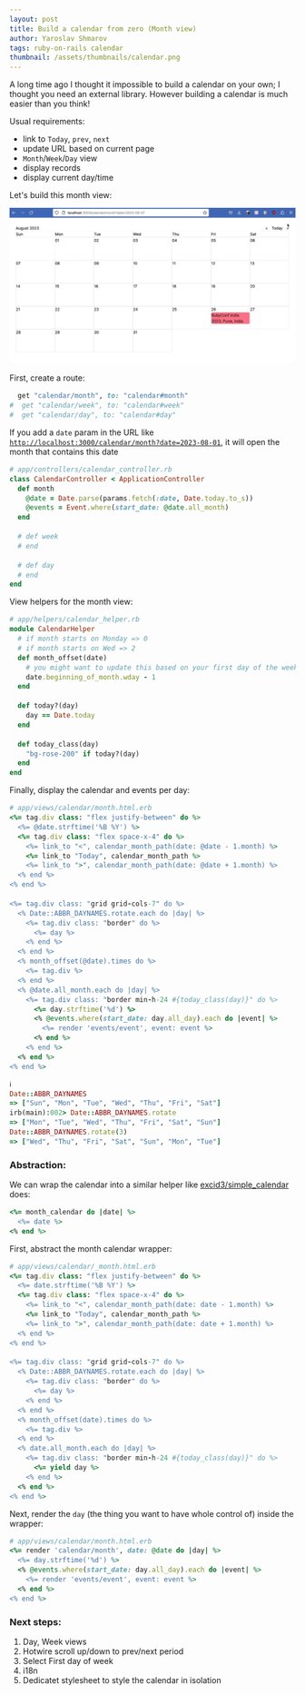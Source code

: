 ```yaml
---
layout: post
title: Build a calendar from zero (Month view)
author: Yaroslav Shmarov
tags: ruby-on-rails calendar
thumbnail: /assets/thumbnails/calendar.png
---
```


A long time ago I thought it impossible to build a calendar on your own; I thought you need an external library. However building a calendar is much easier than you think!

Usual requirements:
- link to `Today`, `prev`, `next`
- update URL based on current page
- `Month`/`Week`/`Day` view
- display records
- display current day/time

Let's build this month view:

![Monthly Calendar](/assets/images/calendar-month-demo.gif)

First, create a route:

```ruby
  get "calendar/month", to: "calendar#month"
#  get "calendar/week", to: "calendar#week"
#  get "calendar/day", to: "calendar#day"
```

If you add a `date` param in the URL like [`http://localhost:3000/calendar/month?date=2023-08-01`](http://localhost:3000/calendar/month?date=2023-08-01), it will open the month that contains this date

```ruby
# app/controllers/calendar_controller.rb
class CalendarController < ApplicationController
  def month
    @date = Date.parse(params.fetch(:date, Date.today.to_s))
    @events = Event.where(start_date: @date.all_month)
  end

  # def week
  # end

  # def day
  # end
end
```

View helpers for the month view:

```ruby
# app/helpers/calendar_helper.rb
module CalendarHelper
  # if month starts on Monday => 0
  # if month starts on Wed => 2
  def month_offset(date)
    # you might want to update this based on your first day of the week (Sun/Mon)
    date.beginning_of_month.wday - 1
  end

  def today?(day)
    day == Date.today
  end

  def today_class(day)
    "bg-rose-200" if today?(day)
  end
end
```

Finally, display the calendar and events per day:

```ruby
# app/views/calendar/month.html.erb
<%= tag.div class: "flex justify-between" do %>
  <%= @date.strftime('%B %Y') %>
  <%= tag.div class: "flex space-x-4" do %>
    <%= link_to "<", calendar_month_path(date: @date - 1.month) %>
    <%= link_to "Today", calendar_month_path %>
    <%= link_to ">", calendar_month_path(date: @date + 1.month) %>
  <% end %>
<% end %>

<%= tag.div class: "grid grid-cols-7" do %>
  <% Date::ABBR_DAYNAMES.rotate.each do |day| %>
    <%= tag.div class: "border" do %>
      <%= day %>
    <% end %>
  <% end %>
  <% month_offset(@date).times do %>
    <%= tag.div %>
  <% end %>
  <% @date.all_month.each do |day| %>
    <%= tag.div class: "border min-h-24 #{today_class(day)}" do %>
      <%= day.strftime('%d') %>
      <% @events.where(start_date: day.all_day).each do |event| %>
        <%= render 'events/event', event: event %>
      <% end %>
    <% end %>
  <% end %>
<% end %>
```

```ruby
ℹ️
Date::ABBR_DAYNAMES
=> ["Sun", "Mon", "Tue", "Wed", "Thu", "Fri", "Sat"]
irb(main):002> Date::ABBR_DAYNAMES.rotate
=> ["Mon", "Tue", "Wed", "Thu", "Fri", "Sat", "Sun"]
Date::ABBR_DAYNAMES.rotate(3)
=> ["Wed", "Thu", "Fri", "Sat", "Sun", "Mon", "Tue"]
```

### Abstraction: 

We can wrap the calendar into a similar helper like [excid3/simple_calendar](https://github.com/excid3/simple_calendar) does:

```ruby
<%= month_calendar do |date| %>
  <%= date %>
<% end %>
```

First, abstract the month calendar wrapper: 

```ruby
# app/views/calendar/_month.html.erb
<%= tag.div class: "flex justify-between" do %>
  <%= date.strftime('%B %Y') %>
  <%= tag.div class: "flex space-x-4" do %>
    <%= link_to "<", calendar_month_path(date: date - 1.month) %>
    <%= link_to "Today", calendar_month_path %>
    <%= link_to ">", calendar_month_path(date: date + 1.month) %>
  <% end %>
<% end %>

<%= tag.div class: "grid grid-cols-7" do %>
  <% Date::ABBR_DAYNAMES.rotate.each do |day| %>
    <%= tag.div class: "border" do %>
      <%= day %>
    <% end %>
  <% end %>
  <% month_offset(date).times do %>
    <%= tag.div %>
  <% end %>
  <% date.all_month.each do |day| %>
    <%= tag.div class: "border min-h-24 #{today_class(day)}" do %>
      <%= yield day %>
    <% end %>
  <% end %>
<% end %>
```

Next, render the `day` (the thing you want to have whole control of) inside the wrapper:

```ruby
# app/views/calendar/month.html.erb
<%= render 'calendar/month', date: @date do |day| %>
  <%= day.strftime('%d') %>
  <% @events.where(start_date: day.all_day).each do |event| %>
    <%= render 'events/event', event: event %>
  <% end %>
<% end %>
```

### Next steps:

1. Day, Week views
2. Hotwire scroll up/down to prev/next period
3. Select First day of week
4. i18n
5. Dedicatet stylesheet to style the calendar in isolation

